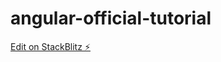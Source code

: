 # angular-official-tutorial

[Edit on StackBlitz ⚡️](https://stackblitz.com/edit/angular-jphtwg-mpgyb8)